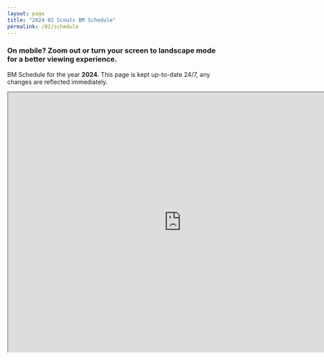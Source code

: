 ```yaml
---
layout: page
title: "2024 02 Scouts BM Schedule"
permalink: /02/schedule
---
```

### On mobile? Zoom out or turn your screen to landscape mode for a better viewing experience. 

BM Schedule for the year **2024**. This page is kept up-to-date 24/7, any changes are reflected immediately.
  
<iframe id="IPSSheet" src="https://docs.google.com/spreadsheets/d/e/2PACX-1vTBqtpZTpU0NUjZM7WcAzza1gitEjLpCMdqrGKgeB-5NnbZa1MnGnYvqVopXAzj_NalVY-n2rNAeKwr/pubhtml?gid=0&amp;single=true&amp;widget=true&amp;headers=false" width="800" height="600"></iframe>
